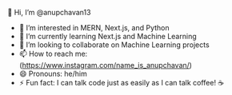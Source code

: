 👋 Hi, I’m @anupchavan13

- 👀 I’m interested in MERN, Next.js, and Python
- 🌱 I’m currently learning Next.js and Machine Learning
- 💞️ I’m looking to collaborate on Machine Learning projects
- 📫 How to reach me: (https://www.instagram.com/name_is_anupchavan/)
- 😄 Pronouns: he/him 
- ⚡ Fun fact: I can talk code just as easily as I can talk coffee! ☕

<!---
anupchavan13/anupchavan13 is a ✨ special ✨ repository because its `README.md` (this file) appears on your GitHub profile.
You can click the Preview link to take a look at your changes.
--->
